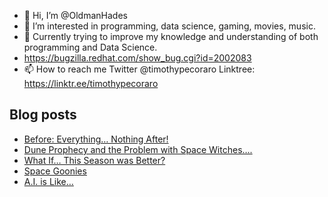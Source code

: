 - 👋 Hi, I’m @OldmanHades
- 👀 I’m interested in programming, data science, gaming, movies, music.
- 🌱 Currently trying to improve my knowledge and understanding of both programming and Data Science.
- https://bugzilla.redhat.com/show_bug.cgi?id=2002083
- 📫 How to reach me Twitter @timothypecoraro
Linktree: https://linktr.ee/timothypecoraro

## Blog posts
<!-- BLOG-POST-LIST:START -->
- [Before: Everything… Nothing After!](https://medium.com/@timothypecoraro/before-everything-nothing-after-d6eb14dbe110?source=rss-5097f5c9b801------2)
- [Dune Prophecy and the Problem with Space Witches….](https://medium.com/@timothypecoraro/dune-prophecy-and-the-problem-with-space-witches-9b66d368215c?source=rss-5097f5c9b801------2)
- [What If… This Season was Better?](https://medium.com/@timothypecoraro/what-if-this-season-was-better-b0fe88f766ff?source=rss-5097f5c9b801------2)
- [Space Goonies](https://medium.com/@timothypecoraro/space-goonies-4c15af4fa023?source=rss-5097f5c9b801------2)
- [A.I. is Like…](https://medium.com/@timothypecoraro/a-i-is-like-a80755aedcee?source=rss-5097f5c9b801------2)
<!-- BLOG-POST-LIST:END -->
